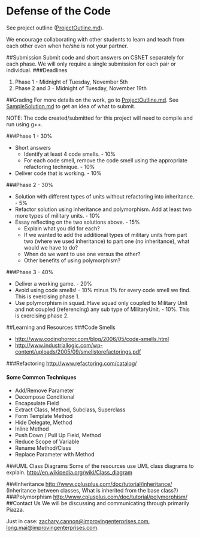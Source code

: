 Defense of the Code
================
See project outline ([ProjectOutline.md](ProjectOutline.md)).

We encourage collaborating with other students to learn and teach from each other even when he/she is not your partner. 

##Submission
Submit code and short answers on CSNET separately for each phase. 
We will only require a single submission for each pair or individual.
###Deadlines
1. Phase 1 - Midnight of Tuesday, November 5th
2. Phase 2 and 3 - Midnight of Tuesday, November 19th

##Grading
For more details on the work, go to [ProjectOutline.md](ProjectOutline.md).
See [SampleSolution.md](SampleSolution.md) to get an idea of what to submit.

NOTE: The code created/submitted for this project will need to compile and run using g++.

###Phase 1 - 30%
- Short answers 
  - Identify at least 4 code smells. - 10%
  - For each code smell, remove the code smell using the appropriate refactoring technique. - 10%
- Deliver code that is working. - 10%

###Phase 2 - 30%
- Solution with different types of units without refactoring into inheritance. - 5%
- Refactor solution using inheritance and polymorphism. Add at least two more types of military units. - 10%
- Essay reflecting on the two solutions above. - 15%
  - Explain what you did for each?
  - If we wanted to add the additional types of military units from part two (where we used inheritance) to part one (no inheritance), what would we have to do?
  - When do we want to use one versus the other?
  - Other benefits of using polymorphism?

###Phase 3 - 40%
- Deliver a working game. - 20%
- Avoid using code smells! - 10% minus 1% for every code smell we find. This is exercising phase 1.
- Use polymorphism in squad. Have squad only coupled to Military Unit and not coupled (referencing) any sub type of MilitaryUnit. - 10%. This is exercising phase 2.

##Learning and Resources
###Code Smells
- http://www.codinghorror.com/blog/2006/05/code-smells.html
- http://www.industriallogic.com/wp-content/uploads/2005/09/smellstorefactorings.pdf

###Refactoring
http://www.refactoring.com/catalog/

#### Some Common Techniques
- Add/Remove Parameter
- Decompose Conditional
- Encapsulate Field
- Extract Class, Method, Subclass, Superclass
- Form Template Method
- Hide Delegate, Method
- Inline Method
- Push Down / Pull Up Field, Method
- Reduce Scope of Variable
- Rename Method/Class
- Replace Parameter with Method

###UML Class Diagrams
Some of the resources use UML class diagrams to explain.
http://en.wikipedia.org/wiki/Class_diagram

###Inheritance
http://www.cplusplus.com/doc/tutorial/inheritance/
(Inheritance between classes, What is inherited from the base class?)
###Polymorphism
http://www.cplusplus.com/doc/tutorial/polymorphism/
##Contact Us
We will be discussing and communicating through primarily Piazza.

Just in case: zachary.cannon@improvingenterprises.com, long.mai@improvingenterprises.com.
